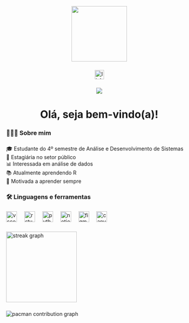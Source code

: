 <div align="center">
  <img height="150" src="https://user-images.githubusercontent.com/70488161/223810581-63a68402-29c7-4e7e-9ada-618255fa80a1.gif"  />
</div>

###

<div align="center">
  <a href="lucianagouveia" target="_blank">
    <img src="https://img.shields.io/static/v1?message=LinkedIn&logo=linkedin&label=&color=0077B5&logoColor=white&labelColor=&style=for-the-badge" height="25" alt="linkedin logo"  />
  </a>
</div>

###

<div align="center">
  <img src="https://visitor-badge.laobi.icu/badge?page_id=luciana-gouveia.luciana-gouveia&"  />
</div>

###

<h1 align="center">Olá, seja bem-vindo(a)!</h1>

###

<h3 align="left">👩🏻‍💻 Sobre mim</h3>

###

<p align="left">🎓 Estudante do 4º semestre de Análise e Desenvolvimento de Sistemas<br>🏢 Estagiária no setor público<br>📊 Interessada em análise de dados<br>📚 Atualmente aprendendo R<br>🚀 Motivada a aprender sempre</p>

###

<h3 align="left">🛠 Linguagens e ferramentas</h3>

###

<div align="left">
  <img src="https://cdn.jsdelivr.net/gh/devicons/devicon/icons/vscode/vscode-original.svg" height="29" alt="vscode logo"  />
  <img width="12" />
  <img src="https://cdn.jsdelivr.net/gh/devicons/devicon/icons/rstudio/rstudio-original.svg" height="29" alt="rstudio logo"  />
  <img width="12" />
  <img src="https://cdn.jsdelivr.net/gh/devicons/devicon/icons/python/python-original.svg" height="29" alt="python logo"  />
  <img width="12" />
  <img src="https://cdn.jsdelivr.net/gh/devicons/devicon/icons/notion/notion-original.svg" height="29" alt="notion logo"  />
  <img width="12" />
  <img src="https://cdn.jsdelivr.net/gh/devicons/devicon/icons/figma/figma-original.svg" height="29" alt="figma logo"  />
  <img width="12" />
  <img src="https://cdn.jsdelivr.net/gh/devicons/devicon/icons/canva/canva-original.svg" height="29" alt="canva logo"  />
</div>

###

<h3 align="left"></h3>

###

<div align="left">
  <img src="https://streak-stats.demolab.com?user=luciana-gouveia&locale=pt-br&mode=daily&theme=tokyonight&hide_border=true&border_radius=5&order=3" height="191" alt="streak graph"  />
</div>

###

<picture>
  <source media="(prefers-color-scheme: dark)" srcset="https://raw.githubusercontent.com/luciana-gouveia/luciana-gouveia/output/pacman-contribution-graph-dark.svg">
  <source media="(prefers-color-scheme: light)" srcset="https://raw.githubusercontent.com/luciana-gouveia/luciana-gouveia/output/pacman-contribution-graph.svg">
  <img alt="pacman contribution graph" src="https://raw.githubusercontent.com/luciana-gouveia/luciana-gouveia/output/pacman-contribution-graph.svg">
</picture>

###
